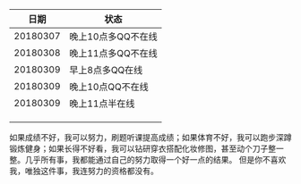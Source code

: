 | 日期     | 状态               |
| -------- | ------------------ |
| 20180307 | 晚上10点多QQ不在线 |
| 20180308 | 晚上11点多QQ不在线 |
| 20180309 | 早上8点多QQ在线    |
| 20180309 | 晚上10点QQ不在线   |
| 20180309 | 晚上11点半在线     |
|          |                    |
|          |                    |
|          |                    |

如果成绩不好，我可以努力，刷题听课提高成绩；如果体育不好，我可以跑步深蹲锻炼健身；如果长得不好看，我可以钻研穿衣搭配化妆修图，甚至动个刀子整一整。几乎所有事，我都能通过自己的努力取得一个好一点的结果。 但是你不喜欢我，唯独这件事，我连努力的资格都没有。